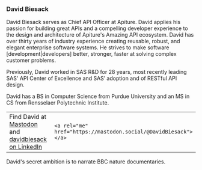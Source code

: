 ### David Biesack

David Biesack serves as Chief API Officer at Apiture. David applies his passion for building great APIs and a compelling developer experience to the design and architecture of Apiture's Amazing API ecosystem. David has over thirty years of industry experience creating reusable, robust, and elegant enterprise software systems. He strives to make software [development|developers] better, stronger, faster at solving complex customer problems.  

Previously, David worked in SAS R&D for 28 years, most recently leading SAS' API Center of Excellence and SAS’ adoption and of RESTful API design.

David has a BS in Computer Science from Purdue University and an MS in CS from Rensselaer Polytechnic Institute. 

<!-- this is a special tag for Mastadon to mark this profile as verified.
Unfortunately, GitHub strips it if I save it as normal HTML. Try below in a pre block -->


<table>
  <tr>
    <td width="100%">
Find David at <a rel="me" href="https://mastodon.social/@DavidBiesack">Mastodon</a>
and <a href="https://www.linkedin.com/in/davidbiesack/">davidbiesack on LinkedIn</a>
    </td>
    <td width="0%">
        
```
<a rel="me" href="https://mastodon.social/@DavidBiesack"></a>
```

</td>
</table

David's secret ambition is to narrate BBC nature documentaries. 
